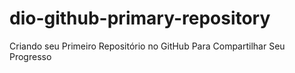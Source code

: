 # dio-github-primary-repository

Criando seu Primeiro Repositório no GitHub Para Compartilhar Seu Progresso
